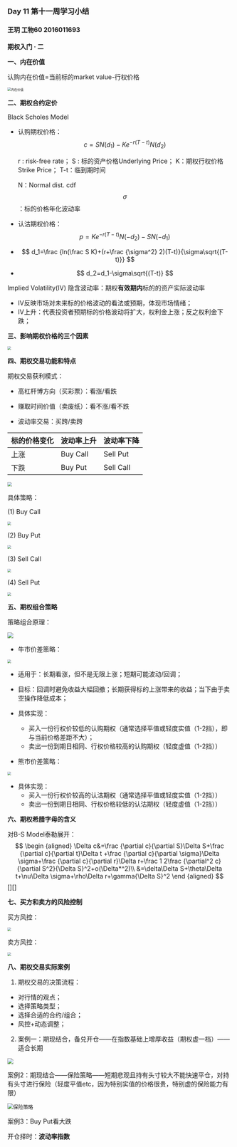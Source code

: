 ### Day 11 第十一周学习小结

#### 王玥 工物60 2016011693

**期权入门 · 二**

**一、内在价值**

认购内在价值=当前标的market value-行权价格

<img src="E:\我的学习文档\2020年秋季学期\金融大数据与量化分析\第十一周\内在价值.png" alt="内在价值" style="zoom:50%;" />



**二、期权合约定价**

Black Scholes Model

+ 认购期权价格：  $$ c=SN(d_1)-Ke^{-r(T-t)}N(d_2) $$

  r : risk-free rate；  S : 标的资产价格Underlying Price； K：期权行权价格Strike Price； T-t：临到期时间

  N：Normal dist. cdf   $$ \sigma $$ ：标的价格年化波动率

+ 认沽期权价格：  $$ p=Ke^{-r(T-t)}N(-d_2)-SN(-d_1) $$
+ $$ d_1=\frac {ln(\frac S K)+(r+\frac {\sigma^2} 2)(T-t)}{\sigma\sqrt{(T-t)}} $$
+ $$ d_2=d_1-\sigma\sqrt{(T-t)} $$

Implied Volatility(IV) 隐含波动率：期权**有效期内**标的的资产实际波动率

+ IV反映市场对未来标的价格波动的看法或预期，体现市场情绪；
+ IV上升：代表投资者预期标的价格波动将扩大，权利金上涨；反之权利金下跌；



**三、影响期权价格的三个因素**

<img src="E:\我的学习文档\2020年秋季学期\金融大数据与量化分析\第十一周\三个因素.png" style="zoom:50%;" />



**四、期权交易功能和特点**

期权交易获利模式：

+ 高杠杆博方向（买彩票）：看涨/看跌

+ 赚取时间价值（卖废纸）：看不涨/看不跌

+ 波动率交易：买跨/卖跨

| 标的价格变化 | 波动率上升 | 波动率下降 |
| ------------ | ---------- | ---------- |
| 上涨         | Buy Call   | Sell Put   |
| 下跌         | Buy Put    | Sell Call  |

<img src="E:\我的学习文档\2020年秋季学期\金融大数据与量化分析\第十一周\四大基本策略.png" style="zoom:65%;" />

具体策略：

(1) Buy Call

<img src="E:\我的学习文档\2020年秋季学期\金融大数据与量化分析\第十一周\Buy Call.png" style="zoom:50%;" />

(2) Buy Put

<img src="E:\我的学习文档\2020年秋季学期\金融大数据与量化分析\第十一周\Buy Put.png" style="zoom:50%;" />

(3) Sell Call

<img src="E:\我的学习文档\2020年秋季学期\金融大数据与量化分析\第十一周\Sell Call.png" style="zoom:50%;" />

(4) Sell Put

<img src="E:\我的学习文档\2020年秋季学期\金融大数据与量化分析\第十一周\Sell Put.png" style="zoom:50%;" />



**五、期权组合策略**

策略组合原理：

<img src="E:\我的学习文档\2020年秋季学期\金融大数据与量化分析\第十一周\策略组合原理.png" style="zoom: 80%;" />

+ 牛市价差策略：

<img src="E:\我的学习文档\2020年秋季学期\金融大数据与量化分析\第十一周\牛市策略.png" style="zoom:50%;" />

+ 适用于：长期看涨，但不是无限上涨；短期可能波动/回调；
+ 目标：回调时避免收益大幅回撤；长期获得标的上涨带来的收益；当下由于卖空操作降低成本；
+ 具体实现：
  + 买入一份行权价较低的认购期权（通常选择平值或轻度实值（1-2挡），即与当前价格差距不大）；
  + 卖出一份到期日相同、行权价格较高的认购期权（轻度虚值（1-2挡））

+ 熊市价差策略：

<img src="E:\我的学习文档\2020年秋季学期\金融大数据与量化分析\第十一周\熊市策略.png" style="zoom:50%;" />

+ 具体实现：
  + 买入一份行权价较高的认沽期权（通常选择平值或轻度实值（1-2挡））
  + 卖出一份到期日相同、行权价格较低的认沽期权（轻度虚值（1-2挡））



**六、期权希腊字母的含义**

对B-S Model泰勒展开：
$$
\begin {aligned}
\Delta c&=\frac {\partial c}{\partial S}\Delta S+\frac {\partial c}{\partial t}\Delta t +\frac {\partial c}{\partial \sigma}\Delta \sigma+\frac {\partial c}{\partial r}\Delta r+\frac 1 2\frac {\partial^2 c}{\partial S^2}{\Delta S}^2+o(\Delta*^2)\\
&=\delta\Delta S+\theta\Delta t+\nu\Delta \sigma+\rho\Delta r+\gamma{\Delta S}^2
\end {aligned}
$$
[][]



**七、买方和卖方的风险控制**

买方风控：

<img src="E:\我的学习文档\2020年秋季学期\金融大数据与量化分析\第十一周\买方风险控制.png" style="zoom:50%;" />

卖方风控：

<img src="E:\我的学习文档\2020年秋季学期\金融大数据与量化分析\第十一周\卖方风险控制.png" style="zoom:50%;" />



**八、期权交易实际案例**

1. 期权交易的决策流程：

+ 对行情的观点；
+ 选择策略类型；
+ 选择合适的合约/组合；
+ 风控+动态调整；

2. 案例一：期现结合，备兑开仓——在指数基础上增厚收益（期权虚一档）——适合长期

<img src="E:\我的学习文档\2020年秋季学期\金融大数据与量化分析\第十一周\备兑开仓.png" style="zoom:80%;" />

案例2：期现结合——保险策略——短期悲观且持有头寸较大不能快速平仓，对持有头寸进行保险（轻度平值etc，因为特别实值的价格很贵，特别虚的保险能力有限）

<img src="E:\我的学习文档\2020年秋季学期\金融大数据与量化分析\第十一周\保险策略.png" alt="保险策略" style="zoom:80%;" />

案例3：Buy Put看大跌

开仓择时：**波动率指数**
